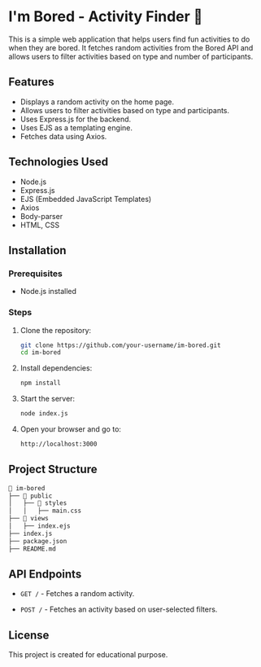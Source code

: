 # I'm Bored - Activity Finder 🥱

This is a simple web application that helps users find fun activities to do when they are bored. It fetches random activities from the Bored API and allows users to filter activities based on type and number of participants.

## Features
- Displays a random activity on the home page.
- Allows users to filter activities based on type and participants.
- Uses Express.js for the backend.
- Uses EJS as a templating engine.
- Fetches data using Axios.

## Technologies Used
- Node.js
- Express.js
- EJS (Embedded JavaScript Templates)
- Axios
- Body-parser
- HTML, CSS

## Installation
### Prerequisites
- Node.js installed

### Steps
1. Clone the repository:
    ```bash
    git clone https://github.com/your-username/im-bored.git
    cd im-bored
    ```

2. Install dependencies:
    ```bash
    npm install
    ```
    
3. Start the server:
    ```bash
    node index.js
    ```
    
4. Open your browser and go to:
    ```bash
    http://localhost:3000
    ```

## Project Structure
```bash
📂 im-bored
├── 📂 public
│   ├── 📂 styles
│   │   ├── main.css
├── 📂 views
│   ├── index.ejs
├── index.js
├── package.json
├── README.md
```

## API Endpoints
- `GET /` - Fetches a random activity.

- `POST /` - Fetches an activity based on user-selected filters.

## License
This project is created for educational purpose.
